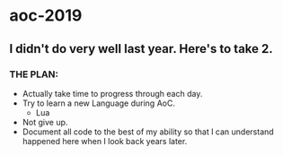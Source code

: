 # aoc-2019

## I didn't do very well last year. Here's to take 2.

### THE PLAN:
 * Actually take time to progress through each day.
 * Try to learn a new Language during AoC.
   * Lua
 * Not give up.
 * Document all code to the best of my ability so that I can understand happened here when I look back years later.
